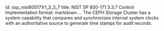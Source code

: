 id: ssp_nist800171r1_3_3_7
title: NIST SP 800-171 3.3.7 Control Implementation
format: markdown
...
The CEPH Storage Cluster has a system capability that compares and synchronizes internal system clocks with an authoritative source to generate time stamps for audit records.


